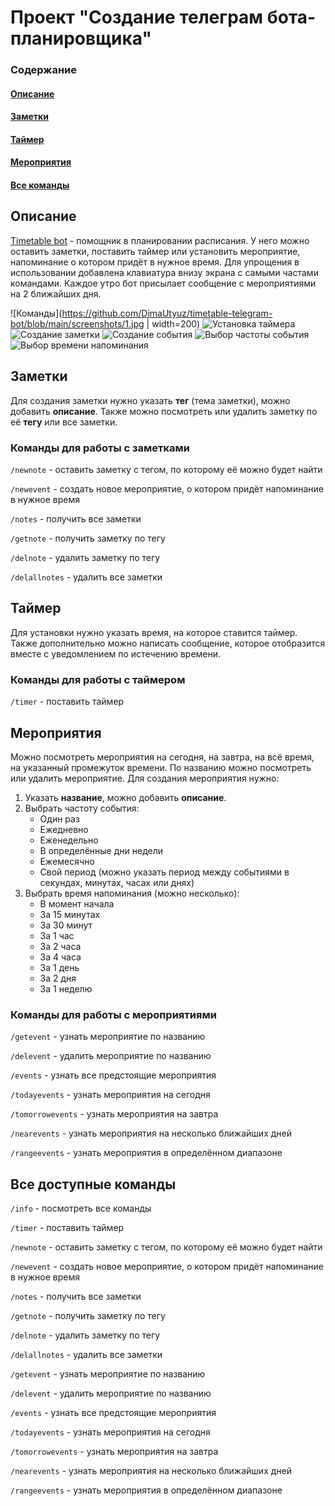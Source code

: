 # Проект "Создание телеграм бота-планировщика"

### Содержание

#### [Описание](#описание)

#### [Заметки](#заметки)

#### [Таймер](#таймер)

#### [Мероприятия](#мероприятия)

#### [Все команды](#все-доступные-команды)

## Описание

[Timetable bot](https://t.me/your_timetable_bot "Telegram bot") - помощник в планировании расписания. 
У него можно оставить заметки, поставить таймер или установить мероприятие, напоминание о котором придёт в нужное время.
Для упрощения в использовании добавлена клавиатура внизу экрана с самыми частами командами.
Каждое утро бот присылает сообщение с мероприятиями на 2 ближайших дня.

![Команды](https://github.com/DimaUtyuz/timetable-telegram-bot/blob/main/screenshots/1.jpg | width=200)
![Установка таймера](https://github.com/DimaUtyuz/timetable-telegram-bot/blob/main/screenshots/2.jpg)
![Создание заметки](https://github.com/DimaUtyuz/timetable-telegram-bot/blob/main/screenshots/3.jpg)
![Создание события](https://github.com/DimaUtyuz/timetable-telegram-bot/blob/main/screenshots/6.jpg)
![Выбор частоты события](https://github.com/DimaUtyuz/timetable-telegram-bot/blob/main/screenshots/4.jpg)
![Выбор времени напоминания](https://github.com/DimaUtyuz/timetable-telegram-bot/blob/main/screenshots/5.jpg)

## Заметки

Для создания заметки нужно указать **тег** (тема заметки), можно добавить **описание**. 
Также можно посмотреть или удалить заметку по её **тегу** или все заметки.

### Команды для работы с заметками

`/newnote` - оставить заметку с тегом, по которому её можно будет найти

`/newevent` - создать новое мероприятие, о котором придёт напоминание в нужное время

`/notes` - получить все заметки

`/getnote` - получить заметку по тегу

`/delnote` - удалить заметку по тегу

`/delallnotes` - удалить все заметки

## Таймер

Для установки нужно указать время, на которое ставится таймер. 
Также дополнительно можно написать сообщение, которое отобразится вместе с уведомлением по истечению времени.

### Команды для работы с таймером

`/timer` - поставить таймер

## Мероприятия

Можно посмотреть мероприятия на сегодня, на завтра, на всё время, на указанный промежуток времени. По названию можно посмотреть или удалить мероприятие.
Для создания мероприятия нужно:

1.  Указать **название**, можно добавить **описание**.
2.  Выбрать частоту события:
	*   Один раз
	*   Ежедневно
	*   Еженедельно
	*   В определённые дни недели
	*   Ежемесячно
	*   Свой период (можно указать период между событиями в секундах, минутах, часах или днях)
3.  Выбрать время напоминания (можно несколько):
	*   В момент начала
	*   За 15 минутах
	*   За 30 минут
	*   За 1 час
	*   За 2 часа
	*   За 4 часа
	*   За 1 день
	*   За 2 дня
	*   За 1 неделю

### Команды для работы с мероприятиями

`/getevent` - узнать мероприятие по названию

`/delevent` - удалить мероприятие по названию

`/events` - узнать все предстоящие мероприятия

`/todayevents` - узнать мероприятия на сегодня

`/tomorrowevents` - узнать мероприятия на завтра

`/nearevents` - узнать мероприятия на несколько ближайших дней

`/rangeevents` - узнать мероприятия в определённом диапазоне

## Все доступные команды

`/info` - посмотреть все команды

`/timer` - поставить таймер

`/newnote` - оставить заметку с тегом, по которому её можно будет найти

`/newevent` - создать новое мероприятие, о котором придёт напоминание в нужное время

`/notes` - получить все заметки

`/getnote` - получить заметку по тегу

`/delnote` - удалить заметку по тегу

`/delallnotes` - удалить все заметки

`/getevent` - узнать мероприятие по названию

`/delevent` - удалить мероприятие по названию

`/events` - узнать все предстоящие мероприятия

`/todayevents` - узнать мероприятия на сегодня

`/tomorrowevents` - узнать мероприятия на завтра

`/nearevents` - узнать мероприятия на несколько ближайших дней

`/rangeevents` - узнать мероприятия в определённом диапазоне
